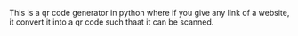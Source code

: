 This is a qr code generator in python where if you give any link of a website, it convert it into a qr code such thaat it can be scanned.
